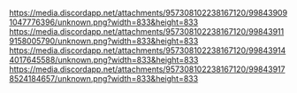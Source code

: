 https://media.discordapp.net/attachments/957308102238167120/998439091047776396/unknown.png?width=833&height=833
https://media.discordapp.net/attachments/957308102238167120/998439119158005790/unknown.png?width=833&height=833
https://media.discordapp.net/attachments/957308102238167120/998439144017645588/unknown.png?width=833&height=833
https://media.discordapp.net/attachments/957308102238167120/998439178524184657/unknown.png?width=833&height=833

